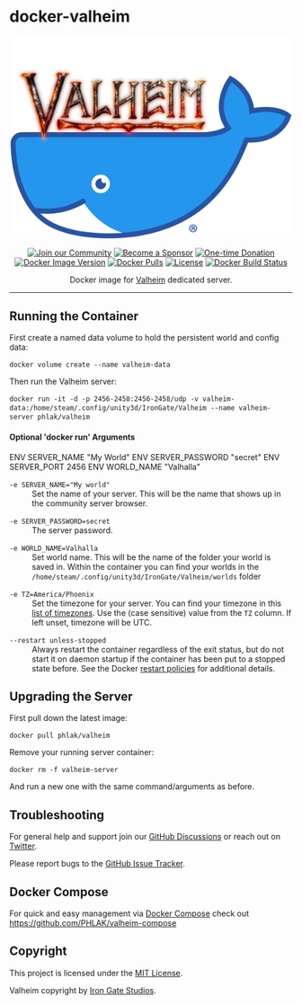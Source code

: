docker-valheim
==============

<p align="center">
    <img src="docker-valheim.png" alt="Docker Valheim" width="500">
</p>

<p align="center">
    <a href="https://spectrum.chat/phlaknet"><img src="https://img.shields.io/badge/Join_the-Community-7b16ff.svg?style=for-the-badge" alt="Join our Community"></a>
    <a href="https://github.com/users/PHLAK/sponsorship"><img src="https://img.shields.io/badge/Become_a-Sponsor-cc4195.svg?style=for-the-badge" alt="Become a Sponsor"></a>
    <a href="https://paypal.me/ChrisKankiewicz"><img src="https://img.shields.io/badge/Make_a-Donation-006bb6.svg?style=for-the-badge" alt="One-time Donation"></a>
    <br>
    <a href="https://hub.docker.com/repository/docker/phlak/valheim/tags"><img alt="Docker Image Version" src="https://img.shields.io/docker/v/phlak/valheim?style=flat-square&sort=semver"></a>
    <a href="https://hub.docker.com/repository/docker/phlak/valheim"><img alt="Docker Pulls" src="https://img.shields.io/docker/pulls/phlak/valheim?style=flat-square"></a>
    <a href="https://github.com/PHLAK/docker-valheim/blob/master/LICENSE"><img src="https://img.shields.io/github/license/PHLAK/docker-valheim?style=flat-square" alt="License"></a>
    <a href="https://hub.docker.com/repository/docker/phlak/valheim/builds"><img alt="Docker Build Status" src="https://img.shields.io/docker/build/phlak/valheim?style=flat-square"></a>
</p>

<p align="center">
    Docker image for <a href="https://www.valheimgame.com">Valheim</a> dedicated server.
</p>

---

Running the Container
---------------------

First create a named data volume to hold the persistent world and config data:

    docker volume create --name valheim-data

Then run the Valheim server:

    docker run -it -d -p 2456-2458:2456-2458/udp -v valheim-data:/home/steam/.config/unity3d/IronGate/Valheim --name valheim-server phlak/valheim

#### Optional 'docker run' Arguments

ENV SERVER_NAME "My World"
ENV SERVER_PASSWORD "secret"
ENV SERVER_PORT 2456
ENV WORLD_NAME "Valhalla"

<dl>
    <dt><code>-e SERVER_NAME="My world"</code></dt>
    <dd>Set the name of your server. This will be the name that shows up in the community server browser.</dd>
</dl>

<dl>
    <dt><code>-e SERVER_PASSWORD=secret</code></dt>
    <dd>The server password.</dd>
</dl>

<dl>
    <dt><code>-e WORLD_NAME=Valhalla</code></dt>
    <dd>Set world name. This will be the name of the folder your world is saved in. Within the container you can find your worlds in the <code>/home/steam/.config/unity3d/IronGate/Valheim/worlds</code> folder</dd>
</dl>

<dl>
    <dt><code>-e TZ=America/Phoenix</code></dt>
    <dd>Set the timezone for your server. You can find your timezone in this <a href="https://goo.gl/uy1J6q">list of timezones</a>. Use the (case sensitive) value from the <code>TZ</code> column. If left unset, timezone will be UTC.</dd>
</dl>

<dl>
    <dt><code>--restart unless-stopped</code></dt>
    <dd>Always restart the container regardless of the exit status, but do not start it on daemon startup if the container has been put to a stopped state before. See the Docker <a href="https://goo.gl/Y0dlDH">restart policies</a> for additional details.</dd>
</dl>

Upgrading the Server
--------------------

First pull down the latest image:

    docker pull phlak/valheim

Remove your running server container:

    docker rm -f valheim-server

And run a new one with the same command/arguments as before.

Troubleshooting
---------------

For general help and support join our [GitHub Discussions](https://github.com/PHLAK/docker-valheim/discussions) or reach out on [Twitter](https://twitter.com/PHLAK).

Please report bugs to the [GitHub Issue Tracker](https://github.com/PHLAK/docker-valheim/issues).

Docker Compose
--------------

For quick and easy management via [Docker Compose](https://docs.docker.com/compose/) check out https://github.com/PHLAK/valheim-compose

Copyright
---------

This project is licensed under the [MIT License](https://github.com/PHLAK/docker-valheim/blob/master/LICENSE).

Valheim copyright by [Iron Gate Studios](https://www.irongatestudio.se).
